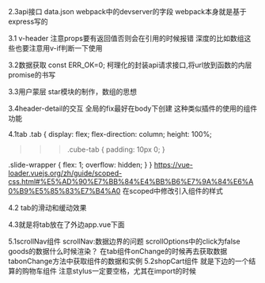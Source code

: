 2.3api接口
data.json
webpack中的devserver的字段
webpack本身就是基于express写的

3.1
v-header
注意props要有返回值否则会在引用的时候报错
深度的比如数组这些也要注意用v-if判断一下使用


3.2数据获取
const ERR_OK=0;
柯理化的封装api请求接口,将url放到函数的内层
promise的书写

3.3用户蒙层
star模块的制作，数组的思想

3.4header-detail的交互
全局的fix最好在body下创建
这种类似插件的使用的组件功能

4.1tab
.tab {
  display: flex;
  flex-direction: column;
  height: 100%;

  >>>.cube-tab {
    padding: 10px 0;
  }

  .slide-wrapper {
    flex: 1;
    overflow: hidden;
  }
}
https://vue-loader.vuejs.org/zh/guide/scoped-css.html#%E5%AD%90%E7%BB%84%E4%BB%B6%E7%9A%84%E6%A0%B9%E5%85%83%E7%B4%A0
在scoped中修改引入组件的样式

4.2
tab的滑动和缓动效果

4.3就是将tab放在了外边app.vue下面

5.1scrollNav组件
scrollNav:数据边界的问题
      <cube-scroll-nav
        :side=true
        :data="goods"
        :options="scrollOptions"
        v-if="goods.length"
      >
scrollOptions中的click为false
goods的数据什么时候渲染？
在tab组件onChange的时候再去获取数据
tabonChange方法中获取组件的数据和实例
5.2shopCart组件
就是下边的一个结算的购物车组件
注意stylus一定要空格，尤其在import的时候





